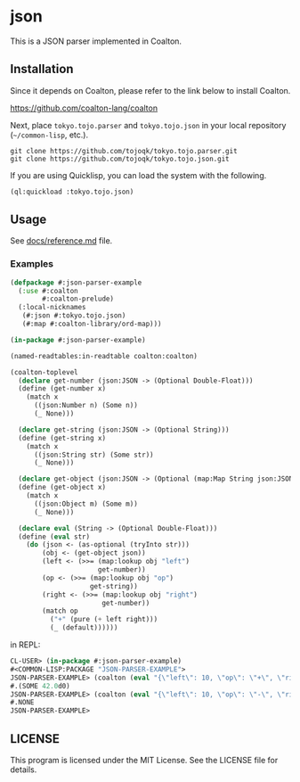 # json

This is a JSON parser implemented in Coalton.

## Installation

Since it depends on Coalton, please refer to the link below to install Coalton.

https://github.com/coalton-lang/coalton

Next, place `tokyo.tojo.parser` and `tokyo.tojo.json` in your local repository (`~/common-lisp`, etc.).

```shell:~/common-lisp
git clone https://github.com/tojoqk/tokyo.tojo.parser.git
git clone https://github.com/tojoqk/tokyo.tojo.json.git
```

If you are using Quicklisp, you can load the system with the following.

```lisp
(ql:quickload :tokyo.tojo.json)
```

## Usage

See [docs/reference.md](./docs/reference.md) file.

### Examples

```lisp
(defpackage #:json-parser-example
  (:use #:coalton
        #:coalton-prelude)
  (:local-nicknames
   (#:json #:tokyo.tojo.json)
   (#:map #:coalton-library/ord-map)))

(in-package #:json-parser-example)

(named-readtables:in-readtable coalton:coalton)

(coalton-toplevel
  (declare get-number (json:JSON -> (Optional Double-Float)))
  (define (get-number x)
    (match x
      ((json:Number n) (Some n))
      (_ None)))

  (declare get-string (json:JSON -> (Optional String)))
  (define (get-string x)
    (match x
      ((json:String str) (Some str))
      (_ None)))

  (declare get-object (json:JSON -> (Optional (map:Map String json:JSON))))
  (define (get-object x)
    (match x
      ((json:Object m) (Some m))
      (_ None)))

  (declare eval (String -> (Optional Double-Float)))
  (define (eval str)
    (do (json <- (as-optional (tryInto str)))
        (obj <- (get-object json))
        (left <- (>>= (map:lookup obj "left")
                      get-number))
        (op <- (>>= (map:lookup obj "op")
                    get-string))
        (right <- (>>= (map:lookup obj "right")
                       get-number))
        (match op
          ("+" (pure (+ left right)))
          (_ (default))))))
```

in REPL:

```lisp
CL-USER> (in-package #:json-parser-example)
#<COMMON-LISP:PACKAGE "JSON-PARSER-EXAMPLE">
JSON-PARSER-EXAMPLE> (coalton (eval "{\"left\": 10, \"op\": \"+\", \"right\": 32.0}"))
#.(SOME 42.0d0)
JSON-PARSER-EXAMPLE> (coalton (eval "{\"left\": 10, \"op\": \"-\", \"right\": 32.0}"))
#.NONE
JSON-PARSER-EXAMPLE>
```

## LICENSE

This program is licensed under the MIT License. See the LICENSE file for details.
